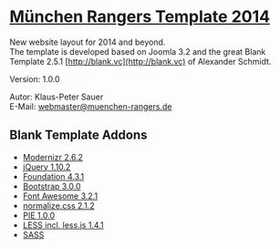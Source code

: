 # [München Rangers Template 2014](http://www.muenchen-rangers.de)

New website layout for 2014 and beyond.   
The template is developed based on Joomla 3.2 and the great Blank Template 2.5.1 [http://blank.vc](http://blank.vc) of Alexander Schmidt.

Version: 1.0.0

Autor: Klaus-Peter Sauer   
E-Mail: [webmaster@muenchen-rangers.de](mailto:webmaster@muenchen-rangers.de)

## Blank Template Addons 

* [Modernizr 2.6.2](http://modernizr.com/)
* [jQuery 1.10.2](http://jquery.com/)
* [Foundation 4.3.1](http://foundation.zurb.com/)
* [Bootstrap 3.0.0](http://getbootstrap.com/)
* [Font Awesome 3.2.1](http://fortawesome.github.com/Font-Awesome/)
* [normalize.css 2.1.2](http://necolas.github.com/normalize.css/)
* [PIE 1.0.0](http://css3pie.com/)
* [LESS incl. less.js 1.4.1](http://lesscss.org/)
* [SASS](http://sass-lang.com/)


